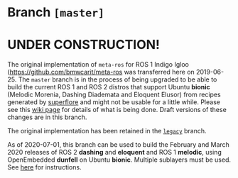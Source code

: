 # Branch `[master]`

# UNDER CONSTRUCTION!

The original implementation of `meta-ros` for ROS 1 Indigo Igloo
(<https://github.com/bmwcarit/meta-ros> was transferred here on 2019-06-25. The
`master` branch is in the process of being upgraded to be able to build the
current ROS 1 and ROS 2 distros that support Ubuntu **bionic** (Melodic Morenia,
Dashing Diademata and Eloquent Elusor) from recipes generated by
[superflore](https://github.com/ros-infrastructure/superflore/) and might not be
usable for a little while. Please see this
[wiki page](https://github.com/ros/meta-ros/wiki/Superflore-OE-Recipe-Generation-Scheme)
for details of what is being done. Draft versions of these changes are in this
branch.

The original implementation has been retained in the
[`legacy`](https://github.com/ros/meta-ros/tree/legacy) branch.

As of 2020-07-01, this branch can be used to build the February and March 2020
releases of ROS 2 **dashing** and **eloquent** and ROS 1 **melodic**, using
OpenEmbedded **dunfell** on Ubuntu **bionic**. Multiple sublayers must be used. See
[here](https://github.com/ros/meta-ros/wiki/OpenEmbedded-Build-Instructions)
for instructions.
